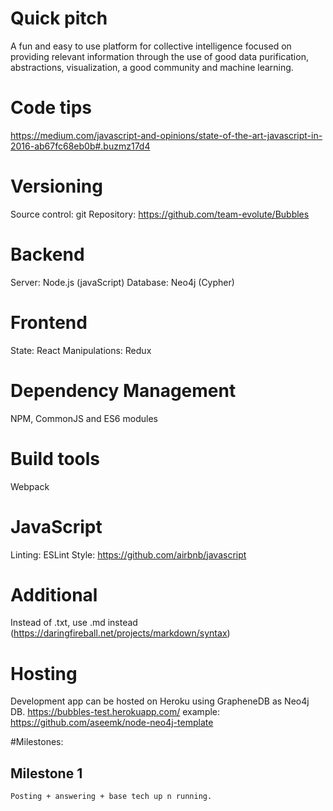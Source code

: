 # Quick pitch
A fun and easy to use platform for collective intelligence focused on providing relevant information through the use of good data purification, abstractions, visualization, a good community and machine learning.

# Code tips
https://medium.com/javascript-and-opinions/state-of-the-art-javascript-in-2016-ab67fc68eb0b#.buzmz17d4

# Versioning
Source control: git
Repository: https://github.com/team-evolute/Bubbles

# Backend
Server: Node.js (javaScript)
Database: Neo4j (Cypher)

# Frontend
State: React
Manipulations: Redux

# Dependency Management
NPM, CommonJS and ES6 modules

# Build tools
Webpack

# JavaScript
Linting: ESLint
Style: https://github.com/airbnb/javascript

# Additional
Instead of .txt, use .md instead (https://daringfireball.net/projects/markdown/syntax)

# Hosting
Development app can be hosted on Heroku using GrapheneDB as Neo4j DB.
https://bubbles-test.herokuapp.com/
example: https://github.com/aseemk/node-neo4j-template

#Milestones:

## Milestone 1
	Posting + answering + base tech up n running.
